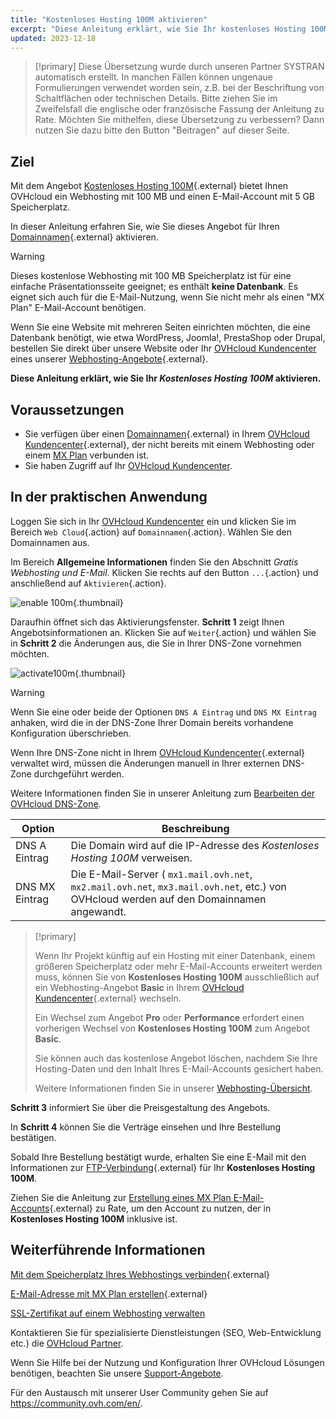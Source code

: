 ```yaml
---
title: "Kostenloses Hosting 100M aktivieren"
excerpt: "Diese Anleitung erklärt, wie Sie Ihr kostenloses Hosting 100M aktivieren"
updated: 2023-12-18
---
```


> [!primary]
> Diese Übersetzung wurde durch unseren Partner SYSTRAN automatisch erstellt. In manchen Fällen können ungenaue Formulierungen verwendet worden sein, z.B. bei der Beschriftung von Schaltflächen oder technischen Details. Bitte ziehen Sie im Zweifelsfall die englische oder französische Fassung der Anleitung zu Rate. Möchten Sie mithelfen, diese Übersetzung zu verbessern? Dann nutzen Sie dazu bitte den Button "Beitragen" auf dieser Seite.
>

## Ziel 

Mit dem Angebot [Kostenloses Hosting 100M](https://www.ovhcloud.com/de/domains/free-web-hosting/){.external} bietet Ihnen OVHcloud ein Webhosting mit 100 MB und einen E-Mail-Account mit 5 GB Speicherplatz.

In dieser Anleitung erfahren Sie, wie Sie dieses Angebot für Ihren [Domainnamen](https://www.ovhcloud.com/de/domains/){.external} aktivieren.

> [!warning]
>
> Dieses kostenlose Webhosting mit 100 MB Speicherplatz ist für eine einfache Präsentationsseite geeignet; es enthält **keine Datenbank**.
> Es eignet sich auch für die E-Mail-Nutzung, wenn Sie nicht mehr als einen "MX Plan" E-Mail-Account benötigen.
>
> Wenn Sie eine Website mit mehreren Seiten einrichten möchten, die eine Datenbank benötigt, wie etwa WordPress, Joomla!, PrestaShop oder Drupal, bestellen Sie direkt über unsere Website oder Ihr [OVHcloud Kundencenter](https://www.ovh.com/auth/?action=gotomanager&from=https://www.ovh.de/&ovhSubsidiary=de) eines unserer [Webhosting-Angebote](https://www.ovhcloud.com/de/web-hosting/){.external}.
>

**Diese Anleitung erklärt, wie Sie Ihr <i>Kostenloses Hosting 100M</i> aktivieren.**

## Voraussetzungen

- Sie verfügen über einen [Domainnamen](https://www.ovhcloud.com/de/domains/){.external} in Ihrem [OVHcloud Kundencenter](https://www.ovh.com/auth/?action=gotomanager&from=https://www.ovh.de/&ovhSubsidiary=de){.external}, der nicht bereits mit einem Webhosting oder einem [MX Plan](/pages/web_cloud/email_and_collaborative_solutions/mx_plan/email_generalities) verbunden ist. 
- Sie haben Zugriff auf Ihr [OVHcloud Kundencenter](https://www.ovh.com/auth/?action=gotomanager&from=https://www.ovh.de/&ovhSubsidiary=de).

## In der praktischen Anwendung

Loggen Sie sich in Ihr [OVHcloud Kundencenter](https://www.ovh.com/auth/?action=gotomanager&from=https://www.ovh.de/&ovhSubsidiary=de) ein und klicken Sie im Bereich `Web Cloud`{.action} auf `Domainnamen`{.action}. Wählen Sie den Domainnamen aus.

Im Bereich **Allgemeine Informationen** finden Sie den Abschnitt *Gratis Webhosting und E-Mail*. Klicken Sie rechts auf den Button `...`{.action} und anschließend auf `Aktivieren`{.action}.

![enable 100m](https://raw.githubusercontent.com/ovh/docs/develop/templates/control-panel/product-selection/web-cloud/domain-dns/general-information/enable-100m.png){.thumbnail}

Daraufhin öffnet sich das Aktivierungsfenster. **Schritt 1** zeigt Ihnen Angebotsinformationen an. Klicken Sie auf `Weiter`{.action} und wählen Sie in **Schritt 2** die Änderungen aus, die Sie in Ihrer DNS-Zone vornehmen möchten.

![activate100m](https://raw.githubusercontent.com/ovh/docs/develop/templates/control-panel/product-selection/web-cloud/order/order-100m-step-2.png){.thumbnail}

> [!warning]
>
> Wenn Sie eine oder beide der Optionen `DNS A Eintrag` und `DNS MX Eintrag` anhaken, wird die in der DNS-Zone Ihrer Domain bereits vorhandene Konfiguration überschrieben.
>
> Wenn Ihre DNS-Zone nicht in Ihrem [OVHcloud Kundencenter](https://www.ovh.com/auth/?action=gotomanager&from=https://www.ovh.de/&ovhSubsidiary=de){.external} verwaltet wird, müssen die Änderungen manuell in Ihrer externen DNS-Zone durchgeführt werden.
>
> Weitere Informationen finden Sie in unserer Anleitung zum [Bearbeiten der OVHcloud DNS-Zone](/pages/web_cloud/domains/dns_zone_edit).
>

| Option                                       	| Beschreibung                                                                                                               								|
|--------------------------------------------	|-----------------------------------------------------------------------------------------------------------------------------------------------------------|
| DNS A Eintrag                         	| Die Domain wird auf die IP-Adresse des <i>Kostenloses Hosting 100M</i> verweisen.                                               								|
| DNS MX Eintrag 	| Die E-Mail-Server ( `mx1.mail.ovh.net`, `mx2.mail.ovh.net`, `mx3.mail.ovh.net`, etc.) von OVHcloud werden auf den Domainnamen angewandt. 	|

> [!primary]
>
> Wenn Ihr Projekt künftig auf ein Hosting mit einer Datenbank, einem größeren Speicherplatz oder mehr E-Mail-Accounts erweitert werden muss, können Sie von **Kostenloses Hosting 100M** ausschließlich auf ein Webhosting-Angebot **Basic** in Ihrem [OVHcloud Kundencenter](https://www.ovh.com/auth/?action=gotomanager&from=https://www.ovh.de/&ovhSubsidiary=de){.external} wechseln.
>
> Ein Wechsel zum Angebot **Pro** oder **Performance** erfordert einen vorherigen Wechsel von **Kostenloses Hosting 100M** zum Angebot **Basic**.
>
> Sie können auch das kostenlose Angebot löschen, nachdem Sie Ihre Hosting-Daten und den Inhalt Ihres E-Mail-Accounts gesichert haben.
>
> Weitere Informationen finden Sie in unserer [Webhosting-Übersicht](https://www.ovhcloud.com/de/web-hosting/).
>

**Schritt 3** informiert Sie über die Preisgestaltung des Angebots. 

In **Schritt 4** können Sie die Verträge einsehen und Ihre Bestellung bestätigen.

Sobald Ihre Bestellung bestätigt wurde, erhalten Sie eine E-Mail mit den Informationen zur [FTP-Verbindung](/pages/web_cloud/web_hosting/ftp_connection){.external} für Ihr **Kostenloses Hosting 100M**.

Ziehen Sie die Anleitung zur [Erstellung eines MX Plan E-Mail-Accounts](/pages/web_cloud/email_and_collaborative_solutions/mx_plan/email_creation){.external} zu Rate, um den Account zu nutzen, der in **Kostenloses Hosting 100M** inklusive ist.

## Weiterführende Informationen

[Mit dem Speicherplatz Ihres Webhostings verbinden](/pages/web_cloud/web_hosting/ftp_connection){.external}

[E-Mail-Adresse mit MX Plan erstellen](/pages/web_cloud/email_and_collaborative_solutions/mx_plan/email_creation){.external}

[SSL-Zertifikat auf einem Webhosting verwalten](/pages/web_cloud/web_hosting/ssl_on_webhosting)

Kontaktieren Sie für spezialisierte Dienstleistungen (SEO, Web-Entwicklung etc.) die [OVHcloud Partner](https://partner.ovhcloud.com/de/directory/).

Wenn Sie Hilfe bei der Nutzung und Konfiguration Ihrer OVHcloud Lösungen benötigen, beachten Sie unsere [Support-Angebote](https://www.ovhcloud.com/de/support-levels/).

Für den Austausch mit unserer User Community gehen Sie auf <https://community.ovh.com/en/>.